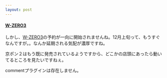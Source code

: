 ```yaml
---
layout: post
---
```

<h4><a href="/?page=SHARP+WS003SH" class="wikipage">W-ZERO3</a></h4>
<p>しかし、<a href="/?page=SHARP+WS003SH" class="wikipage">W-ZERO3</a>の予約が一向に開始されませんね。12月上旬って、もうすぐなんですが。。なんか延期される気配が濃厚ですね。</p>
<p>京ポン２はもう既に発売されているようですから、どこかの店頭にあったら動いてるところを見たいですねぇ。</p>
<p><span class="error">commentプラグインは存在しません。</span> </p>
